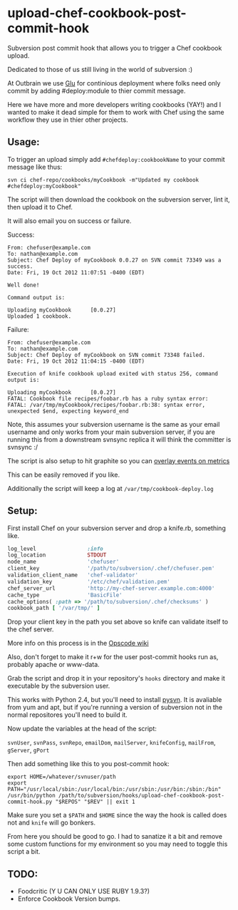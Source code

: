 upload-chef-cookbook-post-commit-hook
=====================================

Subversion post commit hook that allows you to trigger a Chef cookbook upload.

Dedicated to those of us still living in the world of subversion :)

At Outbrain we use [Glu](https://github.com/linkedin/glu) for continious deployment where folks need only commit by adding #deploy:module to thier commit message.

Here we have more and more developers writing cookbooks (YAY!) and I wanted to make it dead simple for them to work with Chef using the same workflow they use in thier other projects. 

## Usage:

To trigger an upload simply add `#chefdeploy:cookbookName` to your commit
message like thus:

`svn ci chef-repo/cookbooks/myCookbook -m"Updated my cookbook #chefdeploy:myCookbook"`

The script will then download the cookbook on the subversion server, lint it, then upload it to Chef.

It will also email you on success or failure.

Success:
```
From: chefuser@example.com
To: nathan@example.com
Subject: Chef Deploy of myCookbook 0.0.27 on SVN commit 73349 was a success.
Date: Fri, 19 Oct 2012 11:07:51 -0400 (EDT)

Well done!

Command output is:

Uploading myCookbook      [0.0.27]
Uploaded 1 cookbook.
```

Failure:
```
From: chefuser@example.com
To: nathan@example.com
Subject: Chef Deploy of myCookbook on SVN commit 73348 failed.
Date: Fri, 19 Oct 2012 11:04:15 -0400 (EDT)

Execution of knife cookbook upload exited with status 256, command output is:

Uploading myCookbook      [0.0.27]
FATAL: Cookbook file recipes/foobar.rb has a ruby syntax error:
FATAL: /var/tmp/myCookbook/recipes/foobar.rb:38: syntax error, unexpected $end, expecting keyword_end
```

Note, this assumes your subversion username is the same as your email username and only works from your main subversion server, if you are running this from a downstream svnsync replica it will think the committer is svnsync :/

The script is also setup to hit graphite so you can [overlay events on metrics](http://codeascraft.etsy.com/2010/12/08/track-every-release/)

This can be easily removed if you like.

Additionally the script will keep a log at `/var/tmp/cookbook-deploy.log`

## Setup:

First install Chef on your subversion server and drop a knife.rb, something like.

```ruby
log_level                :info
log_location             STDOUT
node_name                'chefuser'
client_key               '/path/to/subversion/.chef/chefuser.pem'
validation_client_name   'chef-validator'
validation_key           '/etc/chef/validation.pem'
chef_server_url          'http://my-chef-server.example.com:4000'
cache_type               'BasicFile'
cache_options( :path => '/path/to/subversion/.chef/checksums' )
cookbook_path [ '/var/tmp/' ]
```

Drop your client key in the path you set above so knife can validate itself to the chef server.

More info on this process is in the [Opscode wiki](http://wiki.opscode.com/display/chef/Knife#Knife-ConfiguringYourSystemForKnife)

Also, don't forget to make it r+w for the user post-commit hooks run as, probably apache or www-data.

Grab the script and drop it in your repository's `hooks` directory and make it executable by the subversion user.

This works with Python 2.4, but you'll need to install [pysvn](http://pysvn.tigris.org/).  It is avaliable from yum and apt, but if you're running a version of subversion not in the normal repositores you'll need to build it.

Now update the variables at the head of the script:

`svnUser`, `svnPass`, `svnRepo`, `emailDom`, `mailServer`, `knifeConfig`, `mailFrom`, `gServer`, `gPort`

Then add something like this to you post-commit hook:
```
export HOME=/whatever/svnuser/path
export PATH="/usr/local/sbin:/usr/local/bin:/usr/sbin:/usr/bin:/sbin:/bin"
/usr/bin/python /path/to/subversion/hooks/upload-chef-cookbook-post-commit-hook.py "$REPOS" "$REV" || exit 1
```

Make sure you set a `$PATH` and `$HOME` since the way the hook is called does not and `knife` will go bonkers.

From here you should be good to go. I had to sanatize it a bit and remove some custom functions for my environment so you may need to toggle this script a bit.


## TODO:
* Foodcritic (Y U CAN ONLY USE RUBY 1.9.3?)
* Enforce Cookbook Version bumps.
